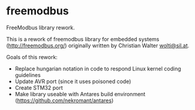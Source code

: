 freemodbus
==========

FreeModbus library rework.

This is a rework of freemodbus library for embedded systems (http://freemodbus.org/) originally written by Christian Walter <wolti@sil.at>.

Goals of this rework:
* Replace hungarian notation in code to respond Linux kernel coding guidelines
* Update AVR port (since it uses poisoned code)
* Create STM32 port
* Make library useable with Antares build environment (https://github.com/nekromant/antares)

